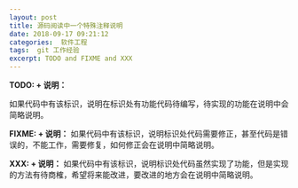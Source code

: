 ```yaml
---
layout: post
title: 源码阅读中一个特殊注释说明
date: 2018-09-17 09:21:12
categories:  软件工程 
tags:  git 工作经验
excerpt: TODO and FIXME and XXX
---
```




**TODO: + 说明：**

如果代码中有该标识，说明在标识处有功能代码待编写，待实现的功能在说明中会简略说明。

**FIXME: + 说明：**
如果代码中有该标识，说明标识处代码需要修正，甚至代码是错误的，不能工作，需要修复，如何修正会在说明中简略说明。

**XXX: + 说明：**
如果代码中有该标识，说明标识处代码虽然实现了功能，但是实现的方法有待商榷，希望将来能改进，要改进的地方会在说明中简略说明。